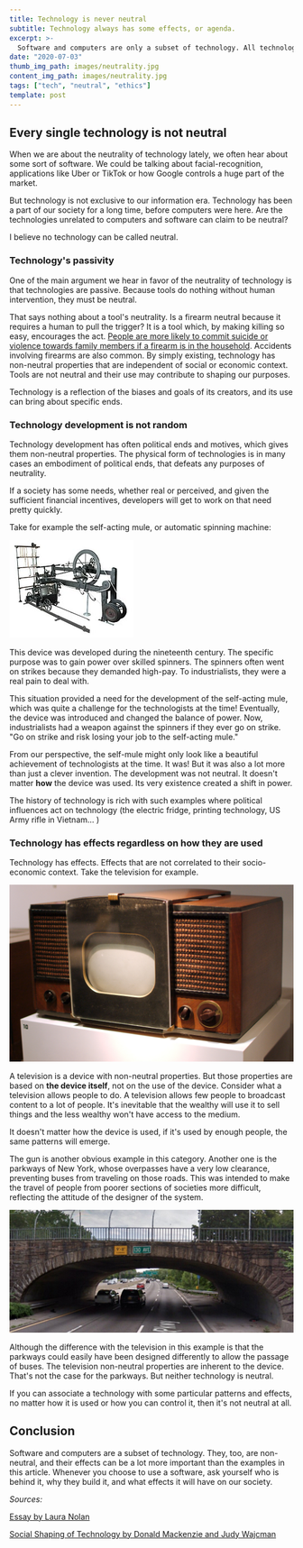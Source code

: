 ```yaml
---
title: Technology is never neutral
subtitle: Technology always has some effects, or agenda.
excerpt: >-
  Software and computers are only a subset of technology. All technology is non-neutral. This article will go over the creation and effects of technologies.
date: "2020-07-03"
thumb_img_path: images/neutrality.jpg
content_img_path: images/neutrality.jpg
tags: ["tech", "neutral", "ethics"]
template: post
---
```


## Every single technology is not neutral

When we are about the neutrality of technology lately, we often hear about some sort of software. We could be talking about facial-recognition, applications like Uber or TikTok or how Google controls a huge part of the market.

But technology is not exclusive to our information era. Technology has been a part of our society for a long time, before computers were here. Are the technologies unrelated to computers and software can claim to be neutral?

I believe no technology can be called neutral.

### Technology's passivity

One of the main argument we hear in favor of the neutrality of technology is that technologies are passive. Because tools do nothing without human intervention, they must be neutral.

That says nothing about a tool's neutrality. Is a firearm neutral because it requires a human to pull the trigger? It is a tool which, by making killing so easy, encourages the act. [People are more likely to commit suicide or violence towards family members if a firearm is in the household](https://www.vox.com/2015/10/1/18000520/gun-risk-death). Accidents involving firearms are also common. By simply existing, technology has non-neutral properties that are independent of social or economic context. Tools are not neutral and their use may contribute to shaping our purposes.

Technology is a reflection of the biases and goals of its creators, and its use can bring about specific ends.

### Technology development is not random

Technology development has often political ends and motives, which gives them non-neutral properties. The physical form of technologies is in many cases an embodiment of political ends, that defeats any purposes of neutrality.

If a society has some needs, whether real or perceived, and given the sufficient financial incentives, developers will get to work on that need pretty quickly.

Take for example the self-acting mule, or automatic spinning machine:

![Self-acting mule](./images/mule-jenny.jpg)

This device was developed during the nineteenth century. The specific purpose was to gain power over skilled spinners. The spinners often went on strikes because they demanded high-pay. To industrialists, they were a real pain to deal with.

This situation provided a need for the development of the self-acting mule, which was quite a challenge for the technologists at the time! Eventually, the device was introduced and changed the balance of power. Now, industrialists had a weapon against the spinners if they ever go on strike. "Go on strike and risk losing your job to the self-acting mule."

From our perspective, the self-mule might only look like a beautiful achievement of technologists at the time. It was! But it was also a lot more than just a clever invention. The development was not neutral. It doesn't matter **how** the device was used. Its very existence created a shift in power.

The history of technology is rich with such examples where political influences act on technology (the electric fridge, printing technology, US Army rifle in Vietnam... )

### Technology has effects regardless on how they are used

Technology has effects. Effects that are not correlated to their socio-economic context. Take the television for example.

![One of the first television](./images/tv.jpg)

A television is a device with non-neutral properties. But those properties are based on **the device itself**, not on the use of the device. Consider what a television allows people to do. A television allows few people to broadcast content to a lot of people. It's inevitable that the wealthy will use it to sell things and the less wealthy won't have access to the medium.

It doesn't matter how the device is used, if it's used by enough people, the same patterns will emerge.

The gun is another obvious example in this category. Another one is the parkways of New York, whose overpasses have a very low clearance, preventing buses from traveling on those roads. This was intended to make the travel of people from poorer sections of societies more difficult, reflecting the attitude of the designer of the system.

![Overpass on New York parkways](./images/overpass.jpg)

Although the difference with the television in this example is that the parkways could easily have been designed differently to allow the passage of buses. The television non-neutral properties are inherent to the device. That's not the case for the parkways. But neither technology is neutral.

If you can associate a technology with some particular patterns and effects, no matter how it is used or how you can control it, then it's not neutral at all.

## Conclusion

Software and computers are a subset of technology. They, too, are non-neutral, and their effects can be a lot more important than the examples in this article. Whenever you choose to use a software, ask yourself who is behind it, why they build it, and what effects it will have on our society.

_Sources:_

[Essay by Laura Nolan](https://www.scss.tcd.ie/tangney/ComputersAndSociety/99/StdPapers/P3-Revisited/ln.html)

[Social Shaping of Technology by Donald Mackenzie and Judy Wajcman](https://www.amazon.fr/Social-Shaping-Technology-Donald-Mackenzie/dp/0335199135)
